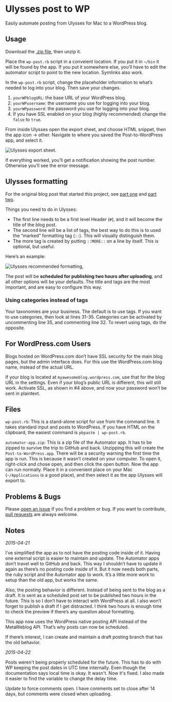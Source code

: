 # Ulysses post to WP
Easily automate posting from Ulysses for Mac to a WordPress blog.

## Usage

Download the [.zip file][1], then unzip it. 

Place the `wp-post.rb` script in a conveient location. If you put it in `~/bin` it will be found by the app. If you put it somewhere else, you’ll have to edit the automator script to point to the new location. Symlinks also work.

In the `wp-post.rb` script, change the placeholder information to what’s needed to log into your blog. Then save your changes.

1. `yourWPblogURL`: the base URL of your WordPress blog.
2. `yourWPusername`: the username you use for logging into your blog.
3. `yourWPpassword`: the password you use for logging into your blog.
4. If you have SSL enabled on your blog (highly recommended) change the `false` to `true`.

From inside Ulysses open the export sheet, and choose HTML snippet, then the app icon -\> other. Navigate to where you saved the Post-to-WordPress app, and select it. 

![Ulysses export sheet.][image-1]

If everything worked, you’ll get a notification showing the post number. Otherwise you’ll see the error message.

## Ulysses formatting

For the original blog post that started this project, see [part one][2] and [part two][3].

Things you need to do in Ulysses:

- The first line needs to be a first level Header (`#`), and it will become the title of the blog post.
- The second line will be a list of tags, the best way to do this is to used the “marked” formatting tag (`::`). This will visually distinguish them.
- The more tag is created by putting `::MORE::` on a line by itself. This is optional, but useful.

Here’s an example:

![Ulysses recommended formatting,][image-2]

The post will be **scheduled for publishing two hours after uploading**, and all other options will be your defaults. The title and tags are the most important, and are easy to configure this way.

### Using categories instead of tags

Your taxonomies are your business. The default is to use tags. If you want to use categories, then look at lines 31-35. Categories can be activated by uncommenting line 35, and commenting line 32. To revert using tags, do the opposite.

## For WordPress.com Users

Blogs hosted on WordPress.com don’t have SSL security for the main blog pages, but the admin interface does. For this use the WordPress.com blog name, instead of the actual URL.

If your blog is located at `myawesomeblog.wordpress.com`, use that for the blog URL in the settings. Even if your blog’s public URL is different, this will still work. Activate SSL, as shown in #4 above, and now your password won’t be sent in plaintext.

## Files

`wp-post.rb`: This is a stand-alone script for use from the command line. It takes standard input and posts to WordPress. If you have HTML on the clipboard, the easiest command is `pbpaste | wp-post.rb`. 

`automator-app.zip`: This is a zip file of the Automator app. It has to be zipped to survive the trip to GitHub and back. Unzipping this will create the `Post-to-WordPress.app`. There will be a security warning the first time the app is run. This is because it wasn’t created on your computer. To open it, right-click and chose open, and then click the open button. Now the app can run normally. Place it in a convenient place on your Mac (`~/Applications` is a good place), and then select it as the app Ulysses will export to. 

## Problems & Bugs

Please [open an issue][4] if you find a problem or bug. If you want to contribute, [pull requests][5] are always welcome.

## Notes

_2015-04-21_

I’ve simplified the app as to not have the posting code inside of it. Having one external script is easier to maintain and update. The Automator apps don’t travel well to GitHub and back. This way I shouldn’t have to update it again as there’s no posting code inside of it. But it now needs both parts, the ruby script and the Automator app to work. It’s a little more work to setup than the old app, but works the same. 

Also, the posting behavior is different. Instead of being sent to the blog as a draft. It is sent as a scheduled post set to be published two hours in the future. This is so I don’t have to interact with WordPress at all. I also won’t forget to publish a draft if I get distracted. I think two hours is enough time to check the preview if there’s any question about formatting.

This app now uses the WordPress native posting API instead of the MetaWeblog API. That’s why posts can now be scheduled.

If there’s interest, I can create and maintain a draft posting branch that has the old behavior.

_2015-04-22_

Posts weren't being properly scheduled for the future. This has to do with WP keeping the post dates in UTC time internally. Even though the documentation says local time is okay. It wasn't. Now it's fixed. I also made it easier to find the variable to change the delay time.

Update to force comments open. I have comments set to close after 14 days, but comments were closed when uploading.

[1]:	https://github.com/JenniferMack/Ulysses-post-to-WP/archive/master.zip "Direct .zip download."
[2]:	http://jennifermack.net/2015/04/08/post-to-wordpress-from-ulysses/ "Blog link"
[3]:	http://jennifermack.net/2015/04/09/post-to-wordpress-from-ulysses-update-49/ "Blog link."
[4]:	https://github.com/JenniferMack/Ulysses-post-to-WP/issues "Issue tracker."
[5]:	https://github.com/JenniferMack/Ulysses-post-to-WP/pulls "Create a pull request."

[image-1]:	https://jennifermackdotnet.files.wordpress.com/2015/04/20150408-18480200-screenshot-sm.jpg
[image-2]:	https://jennifermackdotnet.files.wordpress.com/2015/04/20150409-15341000-screenshot-sm-4caad16bffa84d168122c7b5efb9429d.jpg